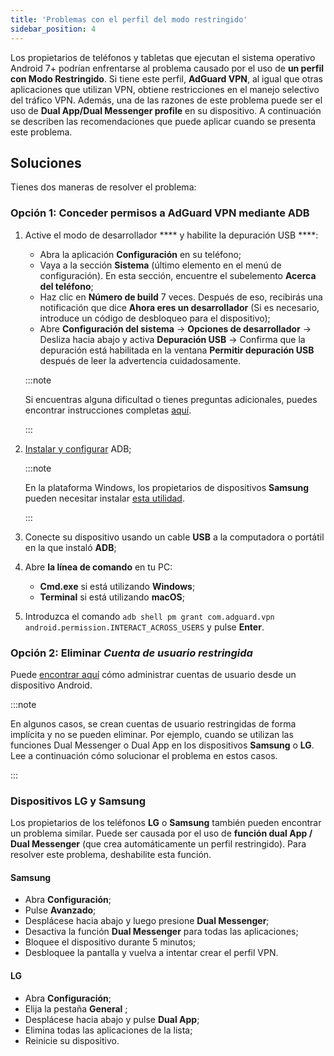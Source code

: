```yaml
---
title: 'Problemas con el perfil del modo restringido'
sidebar_position: 4
---
```


Los propietarios de teléfonos y tabletas que ejecutan el sistema operativo Android 7+ podrían enfrentarse al problema causado por el uso de **un perfil con Modo Restringido**. Si tiene este perfil, **AdGuard VPN**, al igual que otras aplicaciones que utilizan VPN, obtiene restricciones en el manejo selectivo del tráfico VPN. Además, una de las razones de este problema puede ser el uso de **Dual App/Dual Messenger profile** en su dispositivo. A continuación se describen las recomendaciones que puede aplicar cuando se presenta este problema.

## Soluciones

Tienes dos maneras de resolver el problema:

### Opción 1: Conceder permisos a AdGuard VPN mediante ADB

1. Active el modo de desarrollador **** y habilite la depuración USB ****:

    - Abra la aplicación **Configuración** en su teléfono;
    - Vaya a la sección **Sistema** (último elemento en el menú de configuración). En esta sección, encuentre el subelemento **Acerca del teléfono**;
    - Haz clic en **Número de build** 7 veces. Después de eso, recibirás una notificación que dice **Ahora eres un desarrollador** (Si es necesario, introduce un código de desbloqueo para el dispositivo);
    - Abre **Configuración del sistema** → **Opciones de desarrollador** → Desliza hacia abajo y activa **Depuración USB** → Confirma que la depuración está habilitada en la ventana **Permitir depuración USB** después de leer la advertencia cuidadosamente.

    :::note

    Si encuentras alguna dificultad o tienes preguntas adicionales, puedes encontrar instrucciones completas [aquí](https://developer.android.com/studio/debug/dev-options).

    :::

1. [Instalar y configurar](https://www.xda-developers.com/install-adb-windows-macos-linux/) ADB;

    :::note

    En la plataforma Windows, los propietarios de dispositivos **Samsung** pueden necesitar instalar [esta utilidad](https://developer.samsung.com/mobile/android-usb-driver.html).

    :::

1. Conecte su dispositivo usando un cable **USB** a la computadora o portátil en la que instaló **ADB**;

1. Abre **la línea de comando** en tu PC:

    - **Cmd.exe** si está utilizando **Windows**;
    - **Terminal** si está utilizando **macOS**;

1. Introduzca el comando `adb shell pm grant com.adguard.vpn android.permission.INTERACT_ACROSS_USERS` y pulse **Enter**.

### Opción 2: Eliminar *Cuenta de usuario restringida*

Puede [encontrar aquí](https://support.google.com/a/answer/6223444?hl=en) cómo administrar cuentas de usuario desde un dispositivo Android.

:::note

En algunos casos, se crean cuentas de usuario restringidas de forma implícita y no se pueden eliminar. Por ejemplo, cuando se utilizan las funciones Dual Messenger o Dual App en los dispositivos **Samsung** o **LG**. Lee a continuación cómo solucionar el problema en estos casos.

:::

### Dispositivos LG y Samsung

Los propietarios de los teléfonos **LG** o **Samsung** también pueden encontrar un problema similar. Puede ser causada por el uso de **función dual App / Dual Messenger** (que crea automáticamente un perfil restringido). Para resolver este problema, deshabilite esta función.

#### Samsung

- Abra **Сonfiguración**;
- Pulse **Avanzado**;
- Desplácese hacia abajo y luego presione **Dual Messenger**;
- Desactiva la función **Dual Messenger** para todas las aplicaciones;
- Bloquee el dispositivo durante 5 minutos;
- Desbloquee la pantalla y vuelva a intentar crear el perfil VPN.

#### LG

- Abra **Сonfiguración**;
- Elija la pestaña **General** ;
- Desplácese hacia abajo y pulse **Dual App**;
- Elimina todas las aplicaciones de la lista;
- Reinicie su dispositivo.

